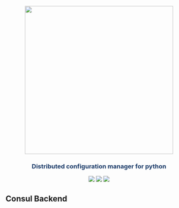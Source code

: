 


<p align="center"><img src="https://raw.githubusercontent.com/sambe-consulting/confo/master/assets/logo.png" width="400"></p>

<p align="center"><h3 style="color: #193967; text-align: center">Distributed configuration manager for python</h3></p>

<p align="center">
<a href="https://github.com/sambe-consulting/confo/actions/workflows/pytest-workflow.yml"><img src="https://github.com/sambe-consulting/confo/actions/workflows/pytest-workflow.yml/badge.svg"></a>
<a href="https://houndci.com"><img src="https://img.shields.io/badge/Reviewed_by-Hound-8E64B0.svg"></a>
<a href="https://github.com/apache/zookeeper/blob/master/LICENSE.txt"><img src="https://img.shields.io/github/license/apache/zookeeper"></a>


</p>

## Consul Backend
